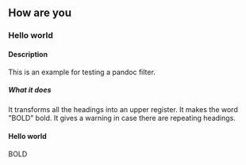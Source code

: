 ## How are you

### Hello world

#### Description

This is an example for testing a pandoc filter.

##### What it does

It transforms all the headings into an upper register.
It makes the word "BOLD" bold.
It gives a warning in case there are repeating headings.

#### Hello world

BOLD
